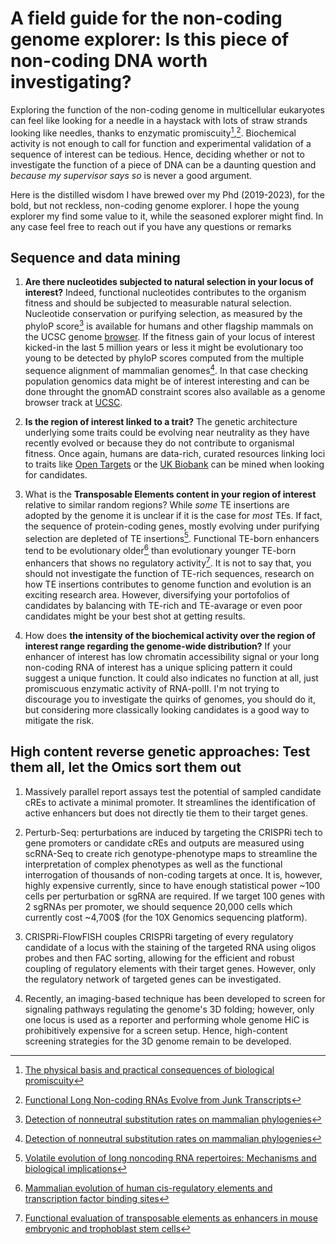 # A field guide for the non-coding genome explorer: Is this piece of non-coding DNA worth investigating?

Exploring the function of the non-coding genome in multicellular eukaryotes can feel like looking for a needle in a haystack with lots of straw strands looking like needles, thanks to enzymatic promiscuity[^1],[^2]. Biochemical activity is not enough to call for function and experimental validation of a sequence of interest can be tedious. Hence, deciding whether or not to investigate the function of a piece of DNA can be a daunting question and *because my supervisor says so* is never a good argument. 

Here is the distilled wisdom I have brewed over my Phd (2019-2023), for the bold, but not reckless, non-coding genome explorer. I hope the young explorer my find some value to it, while the seasoned explorer might find. In any case feel free to reach out if you have any questions or remarks

## Sequence and data mining 

1. **Are there nucleotides subjected to natural selection in your locus of interest?** Indeed, functional nucleotides contributes to the organism fitness and should be subjected to measurable natural selection. Nucleotide conservation or purifying selection, as measured by the phyloP score[^3] is available for humans and other flagship mammals on the UCSC genome [browser](https://genome.ucsc.edu/cgi-bin/hgTrackUi?hgsid=2466062763_y1pG5VqsjKr6wQc3K1a9xZa8jAaW&db=hg38&c=chr7&g=cons447way). If the fitness gain of your locus of interest kicked-in the last 5 million years or less it might be evolutionary too young to be detected by phyloP scores computed from the multiple sequence alignment of mammalian genomes[^3]. In that case checking population genomics data might be of interest interesting and can be done throught the gnomAD constraint scores also available as a genome browser track at [UCSC](https://genome.ucsc.edu/cgi-bin/hgTrackUi?hgsid=2466062763_y1pG5VqsjKr6wQc3K1a9xZa8jAaW&db=hg38&c=chr7&g=gnomadVariants).

2. **Is the region of interest linked to a trait?** The genetic architecture underlying some traits could be evolving near neutrality as they have recently evolved or because they do not contribute to organismal fitness. Once again, humans are data-rich, curated resources linking loci to traits like [Open Targets](https://www.opentargets.org/) or the [UK Biobank](https://www.ukbiobank.ac.uk/) can be mined when looking for candidates.

3. What is the **Transposable Elements content in your region of interest** relative to similar random regions? While *some* TE insertions are adopted by the genome it is unclear if it is the case for *most* TEs. If fact, the sequence of protein-coding genes, mostly evolving under purifying selection are depleted of TE insertions[^5]. Functional TE-born enhancers tend to be evolutionary older[^6] than evolutionary younger TE-born enhancers that shows no regulatory activity[^7]. It is not to say that, you should not investigate the function of TE-rich sequences, research on how TE insertions contributes to genome function and evolution is an exciting research area. However, diversifying your portofolios of candidates by balancing with TE-rich and TE-avarage or even poor candidates might be your best shot at getting results.

4. How does **the intensity of the biochemical activity over the region of interest range regarding the genome-wide distribution?** If your enhancer of interest has low chromatin accessibility signal or your long non-coding RNA of interest has a unique splicing pattern it could suggest a unique function. It could also indicates no function at all, just promiscuous enzymatic activity of RNA-polII. I'm not trying to discourage you to investigate the quirks of genomes, you should do it, but considering more classically looking candidates is a good way to mitigate the risk.

## High content reverse genetic approaches: Test them all, let the Omics sort them out

1. Massively parallel report assays test the potential of sampled candidate cREs to activate a minimal promoter. It streamlines the identification of active enhancers but does not directly tie them to their target genes.

2. Perturb-Seq: perturbations are induced by targeting the CRISPRi tech to gene promoters or candidate cREs and outputs are measured using scRNA-Seq to create rich genotype-phenotype maps to streamline the interpretation of complex phenotypes as well as the functional interrogation of thousands of non-coding targets at once. It is, however, highly expensive currently, since to have enough statistical power ~100 cells per perturbation or sgRNA are required. If we target 100 genes with 2 sgRNAs per promoter, we should sequence 20,000 cells which currently cost ~4,700$ (for the 10X Genomics sequencing platform).

3. CRISPRi-FlowFISH couples CRISPRi targeting of every regulatory candidate of a locus with the staining of the targeted RNA using oligos probes and then FAC sorting, allowing for the efficient and robust coupling of regulatory elements with their target genes. However, only the regulatory network of targeted genes can be investigated.

4. Recently, an imaging-based technique has been developed to screen for signaling pathways regulating the genome's 3D folding; however, only one locus is used as a reporter and performing whole genome HiC is prohibitively expensive for a screen setup. Hence, high-content screening strategies for the 3D genome remain to be developed.



[^1]: [The physical basis and practical consequences of biological promiscuity](https://iopscience.iop.org/article/10.1088/1478-3975/ab8697)
[^2]: [Functional Long Non-coding RNAs Evolve from Junk Transcripts](https://www.cell.com/cell/abstract/S0092-8674(20)31244-7)
[^3]: [Detection of nonneutral substitution rates on mammalian phylogenies](https://genome.cshlp.org/content/20/1/110)
[^4]: [Identification of constrained sequence elements across 239 primate genomes](https://doi.org/10.1038/s41586-023-06798-8)
[^5]: [Volatile evolution of long noncoding RNA repertoires: Mechanisms and biological implications](https://www.sciencedirect.com/science/article/pii/S0168952514001346?via%3Dihub)
[^6]: [Mammalian evolution of human cis-regulatory elements and transcription factor binding sites](10.1126/science.abn7930)
[^7]: [Functional evaluation of transposable elements as enhancers in mouse embryonic and trophoblast stem cells](https://doi.org/10.7554/eLife.44344)
